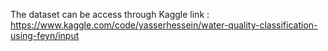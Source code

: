 The dataset can be access through Kaggle link : https://www.kaggle.com/code/yasserhessein/water-quality-classification-using-feyn/input
